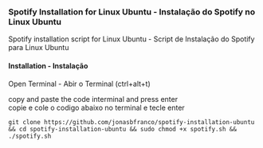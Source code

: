 ### Spotify Installation for Linux Ubuntu - Instalação do Spotify no Linux Ubuntu

Spotify installation script for Linux Ubuntu - Script de Instalação do Spotify para Linux Ubuntu  

#### Installation - Instalação

 Open Terminal - Abir o Terminal (ctrl+alt+t)
 
 copy and paste the code interminal and press enter  
 copie e cole o codigo abaixo no terminal e tecle enter
  
  
    git clone https://github.com/jonasbfranco/spotify-installation-ubuntu && cd spotify-installation-ubuntu && sudo chmod +x spotify.sh && ./spotify.sh



